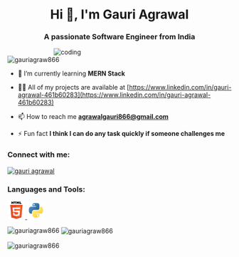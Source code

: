 
<h1 align="center">Hi 👋, I'm Gauri Agrawal</h1>
<h3 align="center">A passionate Software Engineer from India</h3>
<img align="right"alt="coding"width="400"src="https://aster.cloud/wp-content/uploads/2022/11/compiling-code.gif">
<p align="left"> <img src="https://komarev.com/ghpvc/?username=gauriagraw866&label=Profile%20views&color=0e75b6&style=flat" alt="gauriagraw866" /> </p>

- 🌱 I’m currently learning **MERN Stack**

- 👨‍💻 All of my projects are available at [https://www.linkedin.com/in/gauri-agrawal-461b60283](https://www.linkedin.com/in/gauri-agrawal-461b60283)

- 📫 How to reach me **agrawalgauri866@gmail.com**

- ⚡ Fun fact **I think I can do any task quickly if someone challenges me**

<h3 align="left">Connect with me:</h3>
<p align="left">
<a href="https://linkedin.com/in/gauri agrawal" target="blank"><img align="center" src="https://raw.githubusercontent.com/rahuldkjain/github-profile-readme-generator/master/src/images/icons/Social/linked-in-alt.svg" alt="gauri agrawal" height="30" width="40" /></a>
</p>
<h3 align="left">Languages and Tools:</h3>
<p align="left"> <a href="https://www.w3.org/html/" target="_blank" rel="noreferrer"> <img src="https://raw.githubusercontent.com/devicons/devicon/master/icons/html5/html5-original-wordmark.svg" alt="html5" width="40" height="40"/> </a> <a href="https://www.python.org" target="_blank" rel="noreferrer"> <img src="https://raw.githubusercontent.com/devicons/devicon/master/icons/python/python-original.svg" alt="python" width="40" height="40"/> </a> </p>
<p><img align="left" src="https://github-readme-stats.vercel.app/api/top-langs?username=gauriagraw866&show_icons=true&locale=en&layout=compact" alt="gauriagraw866" /></p>

<p>&nbsp;<img align="center" src="https://github-readme-stats.vercel.app/api?username=gauriagraw866&show_icons=true&locale=en" alt="gauriagraw866" /></p>

<p><img align="center" src="https://github-readme-streak-stats.herokuapp.com/?user=gauriagraw866&" alt="gauriagraw866" /></p>
